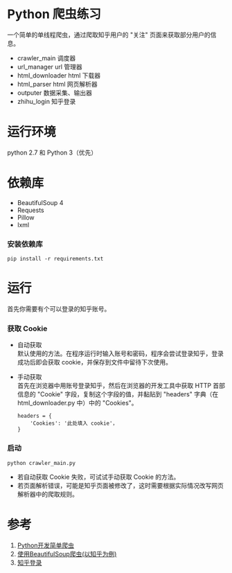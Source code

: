 # Python 爬虫练习
一个简单的单线程爬虫，通过爬取知乎用户的 "关注" 页面来获取部分用户的信息。


* crawler_main  调度器
* url_manager url  管理器
* html_downloader html 下载器
* html_parser html 网页解析器
* outputer 数据采集、输出器
* zhihu_login  知乎登录

# 运行环境
python 2.7 和 Python 3（优先）

# 依赖库
* BeautifulSoup 4
* Requests
* Pillow
* lxml

### 安装依赖库
    pip install -r requirements.txt

# 运行
首先你需要有个可以登录的知乎账号。

### 获取 Cookie
* 自动获取<br/>
    默认使用的方法。在程序运行时输入账号和密码，程序会尝试登录知乎，登录成功后即会获取 cookie，并保存到文件中留待下次使用。

* 手动获取<br/>
    首先在浏览器中用账号登录知乎，然后在浏览器的开发工具中获取 HTTP 首部信息的 "Cookie" 字段，复制这个字段的值，并黏贴到 "headers" 字典（在 html_downloader.py 中）中的 "Cookies"。
    ```
    headers = {
        'Cookies': '此处填入 cookie'，
    }
    ```

### 启动
    python crawler_main.py

* 若自动获取 Cookie 失败，可试试手动获取 Cookie 的方法。
* 若页面解析错误，可能是知乎页面被修改了，这时需要根据实际情况改写网页解析器中的爬取规则。

# 参考
1. [Python开发简单爬虫](http://www.imooc.com/learn/563)<br/>
2. [使用BeautifulSoup爬虫(以知乎为例)](http://mingxinglai.com/cn/2016/08/crawl-with-bs/)<br/>
3. [知乎登录](https://github.com/xchaoinfo/fuck-login/blob/master/001%20zhihu/zhihu.py)<br/>